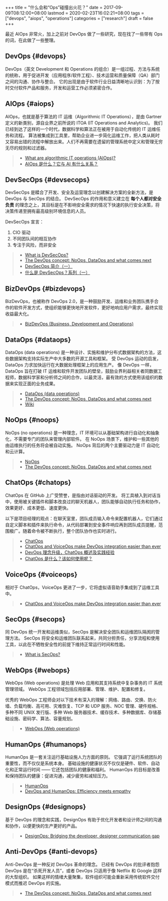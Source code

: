 +++
title = "什么会和“Ops”碰撞出火花？"
date = 2017-09-09T08:12:00+08:00
lastmod = 2020-02-23T16:02:21+08:00
tags = ["devops", "aiops", "operations"]
categories = ["research"]
draft = false
+++

最近 AIOps 非常火，加上之前对 DevOps 做了一些研究，现在找了一些带有 Ops 的词，在此做了一些整理。

<!--more-->


## DevOps {#devops}

DevOps（英文 Development 和 Operations 的组合）是一组过程、方法与系统的统称，用于促进开发（应用程序/软件工程）、技术运营和质量保障（QA）部门之间的沟通、协作与整合。
它的出现是由于软件行业日益清晰地认识到：为了按时交付软件产品和服务，开发和运营工作必须紧密合作。


## AIOps {#aiops}

AIOps，也就是基于算法的 IT 运维（Algorithmic IT Operations），是由 Gartner 定义的新类别，源自业界之前所说的 ITOA (IT Operations and Analytics)。
我们已经到达了这样的一个时代，数据科学和算法正在被用于自动化传统的 IT 运维任务和流程。
算法被集成到工具里，帮助企业进一步简化运维工作，把人类从耗时又容易出错的流程中解放出来。人们不再需要在遗留的管理系统中定义和管理无穷无尽的规则和过滤器。

> -   [What are algorithmic IT operations (AIOps)?](https://www.quora.com/What-are-algorithmic-IT-operations-AIOps)
> -   [AIOps 是什么？它与 AI 有什么关系？](http://www.infoq.com/cn/news/2017/06/AIOps-ai-relation)


## DevSecOps {#devsecops}

DevSecOps 是糅合了开发、安全及运营理念以创建解决方案的全新方法，是 DevOps 与 SecOps 的结合。
DevSecOps 的作用和意义建立在 **每个人都对安全负责** 的理念之上，其目标是在不影响安全需求的情况下快速的执行安全决策，将决策传递至拥有最高级别环境信息的人员。

DevSecOps 宣言：

1.  CIO 驱动
2.  不同团队间的相互协作
3.  专注于风险，而非安全

> -   [What is DevSecOps?](http://www.devsecops.org/blog/2015/2/15/what-is-devsecops)
> -   [The DevOps concept: NoOps, DataOps and what comes next](http://devopsagenda.techtarget.com/opinion/The-DevOps-concept-NoOps-DataOps-and-what-comes-next)
> -   [DevSecOps 简介（一）](http://blog.oneapm.com/apm-tech/643.html)
> -   [什么是 DevSecOps？系列（一）](http://blog.oneapm.com/apm-tech/507.html)


## BizDevOps {#bizdevops}

BizDevOps，也被称作 DevOps 2.0，是一种鼓励开发、运维和业务团队携手合作的软件开发方式，使组织能够更快地开发软件，更好地响应用户需求，最终实现收益最大化。

> -   [BizDevOps (Business, Development and Operations)](http://searchsoftwarequality.techtarget.com/definition/BizDevOps-Business-Development-and-Operations)


## DataOps {#dataops}

DataOps (data operations) 是一种设计、实施和维护分布式数据架构的方法，这些数据架构支持实际生产中大多数的开源工具和框架。
受 DevOps 运动的启发，DataOps 力求加快运行在大数据处理框架上的应用生产。
像 DevOps 一样，DataOps 旨在打破 IT 运维和软件开发团队的壁垒，鼓励业界利益相关者同数据工程师，数据科学家和分析师之间的合作，以最灵活，最有效的方式使用该组织的数据来实现正面的业务成果。

> -   [DataOps (data operations)](http://searchdatamanagement.techtarget.com/definition/DataOps)
> -   [The DevOps concept: NoOps, DataOps and what comes next](http://devopsagenda.techtarget.com/opinion/The-DevOps-concept-NoOps-DataOps-and-what-comes-next)
> -   [Wiki](https://en.wikipedia.org/wiki/DataOps)


## NoOps {#noops}

NoOps (no operations) 是一种理念，IT 环境可以从基础架构进行自动化和抽象化，不需要专门的团队来管理内部软件。
在 NoOps 场景下，维护和一些其他的由运维执行的任务将会被自动实施。
NoOps 背后的两个主要驱动力是 IT 自动化和云计算。

> -   [NoOps](http://searchcloudapplications.techtarget.com/definition/noops)
> -   [The DevOps concept: NoOps, DataOps and what comes next](http://devopsagenda.techtarget.com/opinion/The-DevOps-concept-NoOps-DataOps-and-what-comes-next)


## ChatOps {#chatops}

ChatOps 在 GitHub 上广受赞誉，是指由对话驱动的开发。
将工具植入到对话当中，使用被关键插件和脚本改良过的聊天机器人，团队能够自动执行任务和协作，效果更好、成本更低、速度更快。

以下是项目经理的观点：在聊天室里，团队成员输入命令来配置机器人，它们通过自定义脚本和插件来执行命令，从代码部署到安全事件响应再到团队成员提醒，范围极广。随着命令被不断执行，整个团队协作也实时进行。

> -   [ChatOps](http://searchitoperations.techtarget.com/definition/ChatOps)
> -   [ChatOps and VoiceOps make DevOps integration easier than ever](http://devopsagenda.techtarget.com/opinion/ChatOps-and-VoiceOps-make-DevOps-integration-easier-than-ever)
> -   [DevOps 理念升级，ChatOps 概述及实践经验](http://www.csdn.net/article/a/2017-04-10/15926999)
> -   [ChatOps 是什么？该如何使用呢？](http://blog.daocloud.io/chatops-pagerduty/)


## VoiceOps {#voiceops}

相对于 ChatOps，VoiceOps 更进了一步，它将虚拟语音助手集成到了运维工具中。

> -   [ChatOps and VoiceOps make DevOps integration easier than ever](http://devopsagenda.techtarget.com/opinion/ChatOps-and-VoiceOps-make-DevOps-integration-easier-than-ever)


## SecOps {#secops}

同 DevOps 统一开发和运维类似，SecOps 是解决安全团队和运维团队隔阂的管理方法。
SecOps 将安全和运维团队联系起来，共同分担责任，分享流程和使用工具，以此在不牺牲安全性的前提下维持正常运行时间和性能。

> -   [What is SecOps?](https://www.govloop.com/what-is-secops/)


## WebOps {#webops}

WebOps (Web operations) 是处理 Web 应用和其支持系统中复杂事务的 IT 系统管理领域。
WebOps 工程领域包括应用部署、管理、维护、配置和修复。

优秀的 WebOps 工程师会对以下技术有深入的理解：网络、路由、交换、防火墙、负载均衡、高可用、灾难恢复、TCP 和 UDP 服务、NOC 管理、硬件规格、多种不同 UNIX 发行版、多种 Web 服务器技术、缓存技术、多种数据库、存储基础设施、密码学、算法、容量规划。

> -   [WebOps (Web operations)](http://whatis.techtarget.com/definition/WebOps-Web-operations)


## HumanOps {#humanops}

HumanOps 是一套关注运行基础设施人力方面的原则。
它强调了运行系统团队的重要性，而不仅仅是系统本身。
基础设施的健康状况不仅仅是硬件、软件、自动化和正常运行时间 —— 它还包括团队的健康和福利。
HumanOps 的目标是改善和保持团队的健康：促进沟通，减少疲劳和减轻压力。

> -   [HumanOps](https://github.com/HumanOps/HumanOps/blob/master/HumanOps.rst)
> -   [DevOps and HumanOps: Efficiency meets empathy](http://devopsagenda.techtarget.com/opinion/DevOps-and-HumanOps-Efficiency-meets-empathy)


## DesignOps {#designops}

基于 DevOps 的理念和实践，DesignOps 有助于优化开发者和设计师之间的沟通和协作，以便更快的生产更好的产品。

> -   [DesignOps: Bridging the developer, designer communication gap](http://searchsoftwarequality.techtarget.com/news/450421998/DesignOps-Bridging-the-developer-designer-communication-gap)


## Anti-DevOps {#anti-devops}

Anti-DevOps 是一种反对 DevOps 革命的理念。
已经有 DevOps 的批评者抱怨 DevOps 是在“杀死开发人员”，或者 DevOps 只适用于像 Netflix 和 Google 这样的大型组织。
如果这样的情绪大量聚集，软件组织可能会重新采用传统软件交付模式而推迟 DevOps 的实施。

> -   [The DevOps concept: NoOps, DataOps and what comes next](http://devopsagenda.techtarget.com/opinion/The-DevOps-concept-NoOps-DataOps-and-what-comes-next)
